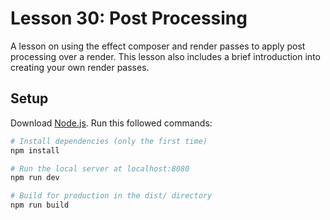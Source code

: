 # Lesson 30: Post Processing
A lesson on using the effect composer and render passes to apply post processing over a render. This lesson also includes a brief introduction into creating your own render passes.

## Setup
Download [Node.js](https://nodejs.org/en/download/).
Run this followed commands:

``` bash
# Install dependencies (only the first time)
npm install

# Run the local server at localhost:8080
npm run dev

# Build for production in the dist/ directory
npm run build
```
